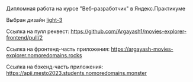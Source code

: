 Дипломная работа на курсе "Веб-разработчик" в Яндекс.Практикуме

Выбран дизайн [light-3](https://www.figma.com/file/6FMWkB94wE7KTkcCgUXtnC/%D0%94%D0%B8%D0%BF%D0%BB%D0%BE%D0%BC%D0%BD%D1%8B%D0%B9-%D0%BF%D1%80%D0%BE%D0%B5%D0%BA%D1%82?type=design&node-id=1-1651&mode=design&t=pLh1P07WNd6Oh3az-4)

Ссылка на пулл реквест: https://github.com/Argayash1/movies-explorer-frontend/pull/2

Ссылка на фронтенд-часть приложения: https://argayash-movies-explorer.nomoredomains.rocks

Ссылка на бэкенд-часть приложения: https://apii.mesto2023.students.nomoredomains.monster

